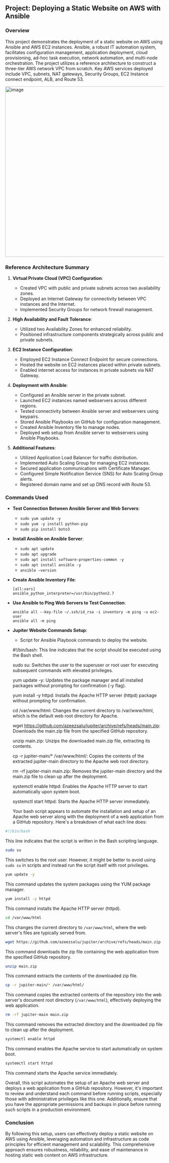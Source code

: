 ## Project: Deploying a Static Website on AWS with Ansible

### Overview
This project demonstrates the deployment of a static website on AWS using Ansible and AWS EC2 instances. Ansible, a robust IT automation system, facilitates configuration management, application deployment, cloud provisioning, ad-hoc task execution, network automation, and multi-node orchestration. The project utilizes a reference architecture to construct a three-tier AWS network VPC from scratch. Key AWS services deployed include VPC, subnets, NAT gateways, Security Groups, EC2 Instance connect endpoint, ALB, and Route 53.

<img width="540" alt="image" src="https://github.com/chidex-henry/ansible-playbooks-latest/assets/77998377/1d983f10-c749-482f-a369-51e90d7e6f3e">


### Reference Architecture Summary

1. **Virtual Private Cloud (VPC) Configuration**:
    - Created VPC with public and private subnets across two availability zones.
    - Deployed an Internet Gateway for connectivity between VPC instances and the Internet.
    - Implemented Security Groups for network firewall management.

2. **High Availability and Fault Tolerance**:
    - Utilized two Availability Zones for enhanced reliability.
    - Positioned infrastructure components strategically across public and private subnets.

3. **EC2 Instance Configuration**:
    - Employed EC2 Instance Connect Endpoint for secure connections.
    - Hosted the website on EC2 instances placed within private subnets.
    - Enabled internet access for instances in private subnets via NAT Gateway.

4. **Deployment with Ansible**:
    - Configured an Ansible server in the private subnet.
    - Launched EC2 instances named webservers across different regions.
    - Tested connectivity between Ansible server and webservers using keypairs.
    - Stored Ansible Playbooks on GitHub for configuration management.
    - Created Ansible Inventory file to manage nodes.
    - Deployed web setup from Ansible server to webservers using Ansible Playbooks.

5. **Additional Features**:
    - Utilized Application Load Balancer for traffic distribution.
    - Implemented Auto Scaling Group for managing EC2 instances.
    - Secured application communications with Certificate Manager.
    - Configured Simple Notification Service (SNS) for Auto Scaling Group alerts.
    - Registered domain name and set up DNS record with Route 53.

### Commands Used

- **Test Connection Between Ansible Server and Web Servers**:
    - `sudo yum update -y`
    - `sudo yum -y install python-pip`
    - `sudo pip install boto3`

- **Install Ansible on Ansible Server**:
    - `sudo apt update`
    - `sudo apt upgrade`
    - `sudo apt install software-properties-common -y`
    - `sudo apt install ansible -y`
    - `ansible –version`

- **Create Ansible Inventory File**:
    ```
    [all:vars]
    ansible_python_interpreter=/usr/bin/python2.7
    ```

- **Use Ansible to Ping Web Servers to Test Connection**:
    ```
    ansible all --key-file ~/.ssh/id_rsa -i inventory -m ping -u ec2-user
    ansible all -m ping
    ```

- **Jupiter Website Commands Setup**:
    - Script for Ansible Playbook commands to deploy the website.

     #!/bin/bash: This line indicates that the script should be executed using the Bash shell.

    sudo su: Switches the user to the superuser or root user for executing subsequent commands with elevated privileges.

    yum update -y: Updates the package manager and all installed packages without prompting for confirmation (-y flag).

    yum install -y httpd: Installs the Apache HTTP server (httpd) package without prompting for confirmation.

    cd /var/www/html: Changes the current directory to /var/www/html, which is the default web root directory for Apache.

    wget https://github.com/azeezsalu/jupiter/archive/refs/heads/main.zip: Downloads the main.zip file from the specified GitHub repository.

    unzip main.zip: Unzips the downloaded main.zip file, extracting its contents.

    cp -r jupiter-main/* /var/www/html/: Copies the contents of the extracted jupiter-main directory to the Apache web root directory.

    rm -rf jupiter-main main.zip: Removes the jupiter-main directory and the main.zip file to clean up after the deployment.
  
    systemctl enable httpd: Enables the Apache HTTP server to start automatically upon system boot.

    systemctl start httpd: Starts the Apache HTTP server immediately.


  Your bash script appears to automate the installation and setup of an Apache web server along with the deployment of a web application from a GitHub repository. Here's a breakdown of what each line does:

```bash
#!/bin/bash
```
This line indicates that the script is written in the Bash scripting language.

```bash
sudo su
```
This switches to the root user. However, it might be better to avoid using `sudo su` in scripts and instead run the script itself with root privileges.

```bash
yum update -y
```
This command updates the system packages using the YUM package manager.

```bash
yum install -y httpd
```
This command installs the Apache HTTP server (httpd).

```bash
cd /var/www/html
```
This changes the current directory to `/var/www/html`, where the web server's files are typically served from.

```bash
wget https://github.com/azeezsalu/jupiter/archive/refs/heads/main.zip
```
This command downloads the zip file containing the web application from the specified GitHub repository.

```bash
unzip main.zip
```
This command extracts the contents of the downloaded zip file.

```bash
cp -r jupiter-main/* /var/www/html/
```
This command copies the extracted contents of the repository into the web server's document root directory (`/var/www/html`), effectively deploying the web application.

```bash
rm -rf jupiter-main main.zip
```
This command removes the extracted directory and the downloaded zip file to clean up after the deployment.

```bash
systemctl enable httpd 
```
This command enables the Apache service to start automatically on system boot.

```bash
systemctl start httpd
```
This command starts the Apache service immediately.

Overall, this script automates the setup of an Apache web server and deploys a web application from a GitHub repository. However, it's important to review and understand each command before running scripts, especially those with administrative privileges like this one. Additionally, ensure that you have the appropriate permissions and backups in place before running such scripts in a production environment.
  

### Conclusion
By following this setup, users can effectively deploy a static website on AWS using Ansible, leveraging automation and infrastructure as code principles for efficient management and scalability. This comprehensive approach ensures robustness, reliability, and ease of maintenance in hosting static web content on AWS infrastructure.
